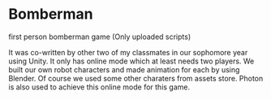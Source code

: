 # Bomberman
first person bomberman game 
(Only uploaded scripts)
 
 It was co-written by other two of my classmates in our sophomore year using Unity.
 It only has online mode which at least needs two players.
 We built our own robot characters and made animation for each by using Blender. Of course we used some other charaters from assets store.
 Photon is also used to achieve this online mode for this game.
